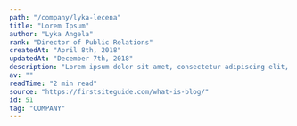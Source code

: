 ```yaml
---
path: "/company/lyka-lecena"
title: "Lorem Ipsum"
author: "Lyka Angela"
rank: "Director of Public Relations"
createdAt: "April 8th, 2018"
updatedAt: "December 7th, 2018"
description: "Lorem ipsum dolor sit amet, consectetur adipiscing elit, sed do eiusmod tempor incididunt ut labore et dolore magna aliqua. Ut enim ad minim veniam, quis nostrud exercitation ullamco laboris nisi ut aliquip ex ea commodo consequat. Duis aute irure dolor in reprehenderit in voluptate velit esse cillum dolore eu fugiat nulla pariatur. Excepteur sint occaecat cupidatat non proident, sunt in culpa qui officia deserunt mollit anim id est laborum."
av: ""
readTime: "2 min read"
source: "https://firstsiteguide.com/what-is-blog/"
id: 51
tag: "COMPANY"
---
```


